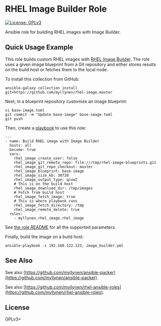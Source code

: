 # RHEL Image Builder Role

[![License: GPLv3](https://img.shields.io/badge/license-GPLv3-brightgreen.svg)](https://www.gnu.org/licenses/gpl-3.0)

Ansible role for building RHEL images with Image Builder.

## Quick Usage Example

This role builds custom RHEL images with
[RHEL Image Builder](https://access.redhat.com/documentation/en-us/red_hat_enterprise_linux/9/html/composing_a_customized_rhel_system_image/index).
The role uses a given image blueprint from a Git repository and either
stores results on the build host or fetches them to the local node.

To install this collection from GitHub:

```
ansible-galaxy collection install git+https://github.com/myllynen/rhel-image,master
```

Next, in a blueprint repository customize an image blueprint:

```
vi base-image.toml
git commit -m "Update base-image" base-image.toml
git push
```

Then, create a [playbook](image_builder.yml) to use this role:

```
---
- name: Build RHEL image with Image Builder
  hosts: all
  become: true
  vars:
    rhel_image_create_user: false
    rhel_image_git_remote_repo: file:///tmp/rhel-image-blueprints.git
    rhel_image_git_repo_checkout: master
    rhel_image_blueprint: base-image
    rhel_image_size_kb: 30720
    rhel_image_output_type: qcow2
    # This is on the build host
    rhel_image_download_dir: /tmp/images
    # Fetch from build host
    rhel_image_fetch_image: true
    # This is where playbook runs
    rhel_image_fetch_directory: /tmp
    rhel_image_remote_delete: true
  roles:
    - myllynen.rhel_image.rhel_image
```

See [the role README](roles/rhel_image/) for all the supported
parameters.

Finally, build the image on a build host:

```
ansible-playbook -i 192.168.122.123, image_builder.yml
```

## See Also

See also
[https://github.com/myllynen/ansible-packer](https://github.com/myllynen/ansible-packer).

See also
[https://github.com/myllynen/rhel-ansible-roles](https://github.com/myllynen/rhel-ansible-roles).

## License

GPLv3+
